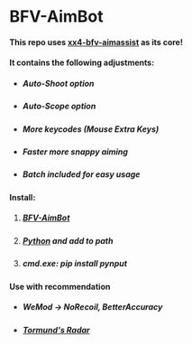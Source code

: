 # BFV-AimBot
#### This repo uses [xx4-bfv-aimassist](https://github.com/exex4/xx4-bfv-aimassist) as its core!  
#### It contains the following adjustments:  
 - ##### Auto-Shoot option
 - ##### Auto-Scope option
 - ##### More keycodes (Mouse Extra Keys)
 - ##### Faster more snappy aiming 
 - ##### Batch included for easy usage  
#### Install:
1. ##### [BFV-AimBot](https://minhaskamal.github.io/DownGit/#/home?url=https://github.com/survivalizeed/BFV-AimBot)
2. ##### [Python](https://www.python.org/downloads/) and add to path
3. ##### cmd.exe: pip install pynput
#### Use with recommendation
 - ##### WeMod -> NoRecoil, BetterAccuracy
 - ##### [Tormund's Radar](https://www.unknowncheats.me/forum/battlefield-v/332019-tormunds-radar-external-radar-bfv-pygame.html)
